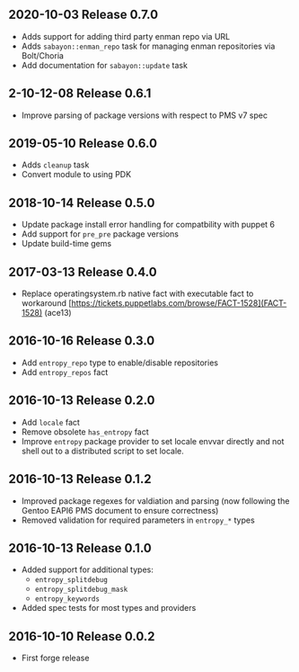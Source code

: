 ## 2020-10-03 Release 0.7.0

- Adds support for adding third party enman repo via URL
- Adds `sabayon::enman_repo` task for managing enman repositories via Bolt/Choria
- Add documentation for `sabayon::update` task

## 2-10-12-08 Release 0.6.1

- Improve parsing of package versions with respect to PMS v7 spec

## 2019-05-10 Release 0.6.0

- Adds `cleanup` task
- Convert module to using PDK


## 2018-10-14 Release 0.5.0

- Update package install error handling for compatbility with
  puppet 6
- Add support for `pre_pre` package versions
- Update build-time gems

## 2017-03-13 Release 0.4.0

- Replace operatingsystem.rb native fact with executable fact to workaround
  [https://tickets.puppetlabs.com/browse/FACT-1528](FACT-1528) (ace13)

## 2016-10-16 Release 0.3.0

- Add `entropy_repo` type to enable/disable repositories
- Add `entropy_repos` fact

## 2016-10-13 Release 0.2.0

- Add `locale` fact
- Remove obsolete `has_entropy` fact
- Improve `entropy` package provider to set locale envvar directly
  and not shell out to a distributed script to set locale.

## 2016-10-13 Release 0.1.2

- Improved package regexes for valdiation and parsing
  (now following the Gentoo EAPI6 PMS document to ensure correctness)
- Removed validation for required parameters in `entropy_*` types

## 2016-10-13 Release 0.1.0

- Added support for additional types:
  - `entropy_splitdebug`
  - `entropy_splitdebug_mask`
  - `entropy_keywords`
- Added spec tests for most types and providers

## 2016-10-10 Release 0.0.2

- First forge release

